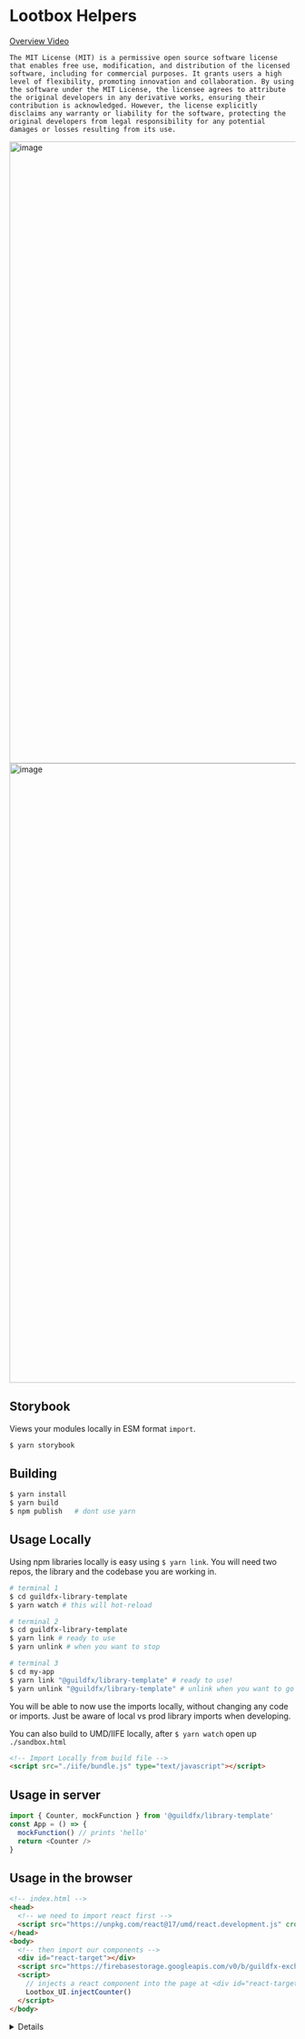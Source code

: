 # Lootbox Helpers

[Overview Video](https://drive.google.com/file/d/1kM8IeodBU4TMKoZrt4kHuFSqAzBcJmFO/view?usp=sharing)


```
The MIT License (MIT) is a permissive open source software license that enables free use, modification, and distribution of the licensed software, including for commercial purposes. It grants users a high level of flexibility, promoting innovation and collaboration. By using the software under the MIT License, the licensee agrees to attribute the original developers in any derivative works, ensuring their contribution is acknowledged. However, the license explicitly disclaims any warranty or liability for the software, protecting the original developers from legal responsibility for any potential damages or losses resulting from its use.
```

<img width="1093" alt="image" src="https://user-images.githubusercontent.com/96885027/235134595-322d2064-0d0b-44e1-88db-e594dd338ed6.png">

<img width="1089" alt="image" src="https://user-images.githubusercontent.com/96885027/235134798-6da84353-24d9-43bb-83cf-345a50ebe45c.png">



## Storybook

Views your modules locally in ESM format `import`.

```bash
$ yarn storybook
```

## Building

```bash
$ yarn install
$ yarn build
$ npm publish	# dont use yarn
```

## Usage Locally

Using npm libraries locally is easy using `$ yarn link`. You will need two repos, the library and the codebase you are working in.

```bash
# terminal 1
$ cd guildfx-library-template
$ yarn watch # this will hot-reload
```

```bash
# terminal 2
$ cd guildfx-library-template
$ yarn link # ready to use
$ yarn unlink # when you want to stop
```

```bash
# terminal 3
$ cd my-app
$ yarn link "@guildfx/library-template" # ready to use!
$ yarn unlink "@guildfx/library-template" # unlink when you want to go back to prod version
```

You will be able to now use the imports locally, without changing any code or imports.
Just be aware of local vs prod library imports when developing.

You can also build to UMD/IIFE locally, after `$ yarn watch` open up `./sandbox.html`

```html
<!-- Import Locally from build file -->
<script src="./iife/bundle.js" type="text/javascript"></script>
```

## Usage in server

```js
import { Counter, mockFunction } from '@guildfx/library-template'
const App = () => {
  mockFunction() // prints 'hello'
  return <Counter />
}
```

## Usage in the browser

```html
<!-- index.html -->
<head>
  <!-- we need to import react first -->
  <script src="https://unpkg.com/react@17/umd/react.development.js" crossorigin></script>
</head>
<body>
  <!-- then import our components -->
  <div id="react-target"></div>
  <script src="https://firebasestorage.googleapis.com/v0/b/guildfx-exchange.appspot.com/o/index.js?alt=media&token=ed98e790-1eab-4b7f-acc1-b06065975d69"></script>
  <script>
    // injects a react component into the page at <div id="react-target">
    Lootbox_UI.injectCounter()
  </script>
</body>
```

<details>

# @vijayt/counter

This is just a demo component, part of the boilerplate for putting together a project that publishes components to the NPM registry. Features of the boilerplate include: Compilation using Rollup and TypeScript, Unit / Functional testing using Jest and React Testing library, Visual testing using Storybook. There is a [tutorial](https://vijayt.com/post/boilerplate-for-publishing-components-with-a-storybook/) that explains how the project was put together.

</details>
